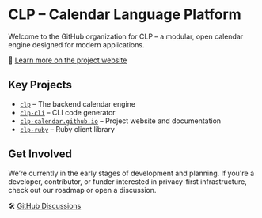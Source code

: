 # CLP – Calendar Language Platform

Welcome to the GitHub organization for CLP – a modular, open calendar engine designed for modern applications.

🚀 [Learn more on the project website](https://clp-calendar.github.io/clp_docs/)

## Key Projects

- [`clp`](https://github.com/clp-calendar/clp) – The backend calendar engine
- [`clp-cli`](https://github.com/clp-calendar/clp-cli) – CLI code generator
- [`clp-calendar.github.io`](https://github.com/clp-calendar/clp-calendar.github.io) – Project website and documentation
- [`clp-ruby`](https://github.com/clp-calendar/clp-ruby) – Ruby client library

## Get Involved

We’re currently in the early stages of development and planning. If you're a developer, contributor, or funder interested in privacy-first infrastructure, check out our roadmap or open a discussion.

🛠️ [GitHub Discussions](https://github.com/clp-calendar/clp-calendar.github.io/discussions)